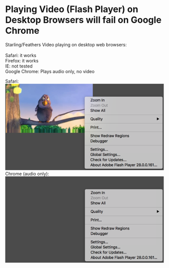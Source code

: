 # Playing Video (Flash Player) on Desktop Browsers will fail on Google Chrome
Starling/Feathers Video playing on desktop web browsers:<br><br>
Safari: it works<br>
Firefox: it works<br>
IE: not tested<br>
Google Chrome: Plays audio only, no video<br>


Safari:<br>![Safari](https://github.com/AlexUrrutia/ChromeFPVideo/blob/master/screenshots/safari.png?raw=true "Safary plays video fine")<br>
Chrome (audio only):<br>![Chrome](https://github.com/AlexUrrutia/ChromeFPVideo/blob/master/screenshots/chrome.png?raw=true "Audio only")
